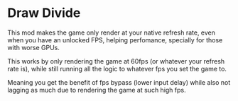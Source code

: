 # Draw Divide

This mod makes the game only render at your native refresh rate, even when you have an unlocked FPS, helping perfomance, specially for those with worse GPUs.

This works by only rendering the game at 60fps (or whatever your refresh rate is), while still running all the logic to whatever fps you set the game to.

Meaning you get the benefit of fps bypass (lower input delay) while also not lagging as much due to rendering the game at such high fps.